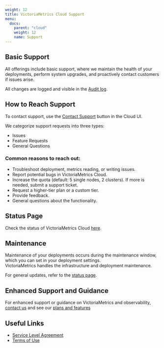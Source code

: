 ```yaml
---
weight: 12
title: VictoriaMetrics Cloud Support
menu:
  docs:
    parent: "cloud"
    weight: 12
    name: Support
---
```

## Basic Support
All offerings include basic support, where we maintain the health of your deployments, perform system upgrades, and proactively contact customers if issues arise.

All changes are logged and visible in the [Audit log](https://cloud.victoriametrics.com/audit).

## How to Reach Support
To contact support, use the [Contact Support](https://cloud.victoriametrics.com/contact_support) button in the Cloud UI.

We categorize support requests into three types:
- Issues
- Feature Requests
- General Questions

### Common reasons to reach out:
- Troubleshoot deployment, metrics reading, or writing issues.
- Report potential bugs in VictoriaMetrics Cloud.
- Increase the quota (default: 5 single nodes, 2 clusters). If more is needed, submit a support ticket.
- Request a higher-tier plan or a custom tier.
- Provide feedback.
- General questions about the functionality.

## Status Page
Check the status of VictoriaMetrics Cloud [here](https://status.victoriametrics.com/).

## Maintenance
Maintenance of your deployments occurs during the maintenance window, which you can set in your deployment settings.  
VictoriaMetrics handles the infrastructure and deployment maintenance.

For general updates, refer to the [status page](#status-page).

## Enhanced Support and Guidance
For enhanced support or guidance on VictoriaMetrics and observability, [contact us](https://victoriametrics.com/contact-us/) and see our [plans and features](https://victoriametrics.com/plans-features/)

## Useful Links
- [Service Level Agreement](https://victoriametrics.com/legal/cloud/terms-of-service/#service-levels)
- [Terms of Use](https://victoriametrics.com/legal/cloud/terms-of-service/)

